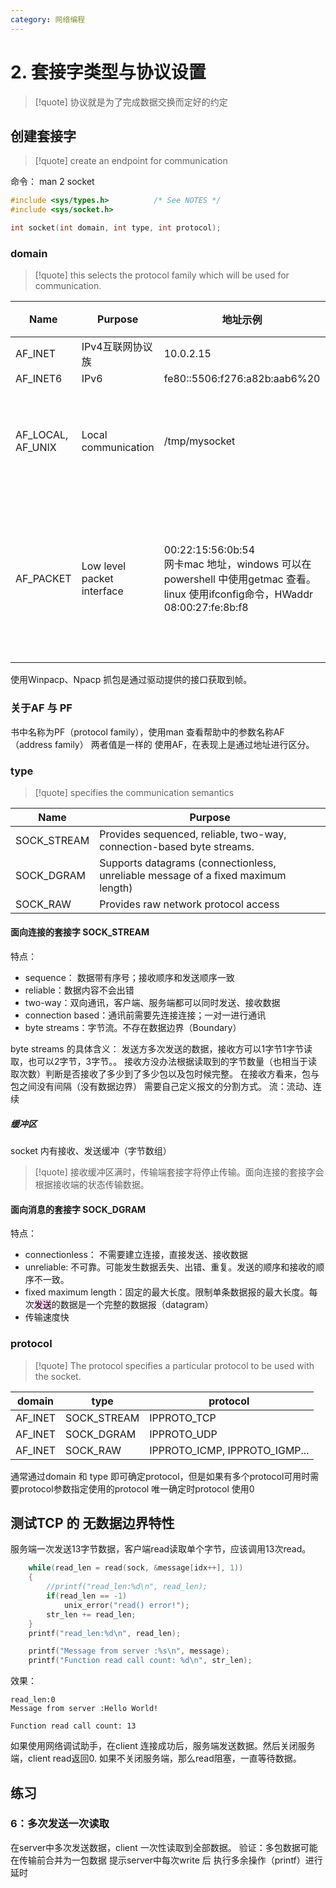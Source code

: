 ```yaml
---
category: 网络编程
---
```

# 2. 套接字类型与协议设置
>[!quote]
>协议就是为了完成数据交换而定好的约定


## 创建套接字
>[!quote]
>create an endpoint for communication

命令： man 2 socket
``` cpp
#include <sys/types.h>          /* See NOTES */
#include <sys/socket.h>

int socket(int domain, int type, int protocol);
```

### domain
>[!quote]
>this selects the protocol family which will be used for communication.

| Name              | Purpose                    | 地址示例                                                                                                         | 用途      | 说明                      |
| ----------------- | -------------------------- | ------------------------------------------------------------------------------------------------------------ | ------- | ----------------------- |
| AF_INET           | IPv4互联网协议族                 | 10.0.2.15                                                                                                    |         |                         |
| AF_INET6          | IPv6                       | fe80::5506:f276:a82b:aab6%20                                                                                 |         |                         |
| AF_LOCAL, AF_UNIX | Local communication        | /tmp/mysocket                                                                                                | 本地进程间通信 |                         |
| AF_PACKET         | Low level packet interface | 00:22:15:56:0b:54<br>网卡mac 地址，windows 可以在powershell 中使用getmac 查看。linux 使用ifconfig命令，HWaddr 08:00:27:fe:8b:f8 | 抓包工具    | linxu特有，以获取到所有经过数据链路层的帧 |

使用Winpacp、Npacp 抓包是通过驱动提供的接口获取到帧。

### 关于AF 与 PF
书中名称为PF（protocol family），使用man 查看帮助中的参数名称AF（address family）
两者值是一样的
使用AF，在表现上是通过地址进行区分。

### type
>[!quote]
>specifies the communication semantics

| Name        | Purpose                                                                           |
| ----------- | --------------------------------------------------------------------------------- |
| SOCK_STREAM | Provides sequenced, reliable, two-way, connection-based byte streams.             |
| SOCK_DGRAM  | Supports datagrams (connectionless, unreliable message of a fixed maximum length) |
| SOCK_RAW    | Provides raw network protocol access                                              |
#### 面向连接的套接字 SOCK_STREAM
特点：
- sequence： 数据带有序号；接收顺序和发送顺序一致
- reliable：数据内容不会出错
- two-way：双向通讯，客户端、服务端都可以同时发送、接收数据
- connection based：通讯前需要先连接连接；一对一进行通讯
- byte streams：字节流。不存在数据边界（Boundary）

byte streams 的具体含义：
发送方多次发送的数据，接收方可以1字节1字节读取，也可以2字节，3字节。。
接收方没办法根据读取到的字节数量（也相当于读取次数）判断是否接收了多少到了多少包以及包时候完整。
在接收方看来，包与包之间没有间隔（没有数据边界）
需要自己定义报文的分割方式。
流：流动、连续

##### 缓冲区
socket 内有接收、发送缓冲（字节数组）

>[!quote]
> 接收缓冲区满时，传输端套接字将停止传输。面向连接的套接字会根据接收端的状态传输数据。

#### 面向消息的套接字 SOCK_DGRAM
特点：
- connectionless： 不需要建立连接，直接发送、接收数据
- unreliable: 不可靠。可能发生数据丢失、出错、重复。发送的顺序和接收的顺序不一致。
- fixed maximum length：固定的最大长度。限制单条数据报的最大长度。每次<mark style="background: #FFB8EBA6;">发送</mark>的数据是一个完整的数据报（datagram）
- 传输速度快


### protocol
>[!quote]
>The protocol specifies a particular protocol to be used with the socket.

| domain  | type        | protocol                      |
| ------- | ----------- | ----------------------------- |
| AF_INET | SOCK_STREAM | IPPROTO_TCP                   |
| AF_INET | SOCK_DGRAM  | IPPROTO_UDP                   |
| AF_INET | SOCK_RAW    | IPPROTO_ICMP, IPPROTO_IGMP... |

通常通过domain 和 type 即可确定protocol，但是如果有多个protocol可用时需要protocol参数指定使用的protocol
唯一确定时protocol 使用0

## 测试TCP 的 无数据边界特性
服务端一次发送13字节数据，客户端read读取单个字节，应该调用13次read。

``` cpp
	while(read_len = read(sock, &message[idx++], 1))
	{
		//printf("read_len:%d\n", read_len);
		if(read_len == -1)
			unix_error("read() error!");
		str_len += read_len;
	}
	printf("read_len:%d\n", read_len);

	printf("Message from server :%s\n", message);
	printf("Function read call count: %d\n", str_len);
```

效果：
``` 
read_len:0
Message from server :Hello World!

Function read call count: 13
```
如果使用网络调试助手，在client 连接成功后，服务端发送数据。然后关闭服务端，client read返回0.
如果不关闭服务端，那么read阻塞，一直等待数据。

## 练习
### 6：多次发送一次读取
在server中多次发送数据，client 一次性读取到全部数据。
验证：多包数据可能在传输前合并为一包数据
提示server中每次write 后 执行多余操作（printf）进行延时
